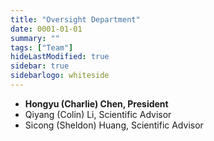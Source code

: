 ```yaml
---
title: "Oversight Department"
date: 0001-01-01
summary: ""
tags: ["Team"]
hideLastModified: true
sidebar: true
sidebarlogo: whiteside
---
```


- **Hongyu (Charlie) Chen, President**
- Qiyang (Colin) Li, Scientific Advisor
- Sicong (Sheldon) Huang, Scientific Advisor
